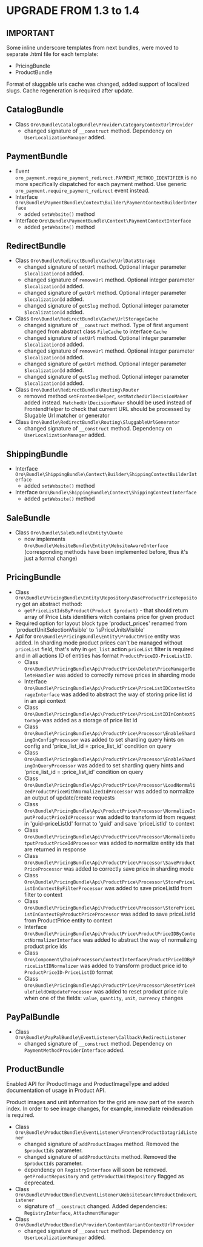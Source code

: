 UPGRADE FROM 1.3 to 1.4
=======================

**IMPORTANT**
-------------

Some inline underscore templates from next bundles, were moved to separate .html file for each template:
 - PricingBundle
 - ProductBundle
 
Format of sluggable urls cache was changed, added support of localized slugs. Cache regeneration is required after update. 
 
CatalogBundle
-------------
- Class `Oro\Bundle\CatalogBundle\Provider\CategoryContextUrlProvider`
    - changed signature of `__construct` method. Dependency on `UserLocalizationManager` added. 
 
PaymentBundle
-------------
- Event `oro_payment.require_payment_redirect.PAYMENT_METHOD_IDENTIFIER` is no more specifically dispatched for each
payment method. Use generic `oro_payment.require_payment_redirect` event instead.
- Interface `Oro\Bundle\PaymentBundle\Context\Builder\PaymentContextBuilderInterface`
    - added `setWebsite()` method
- Interface `Oro\Bundle\PaymentBundle\Context\PaymentContextInterface`
    - added `getWebsite()` method

RedirectBundle
--------------
- Class `Oro\Bundle\RedirectBundle\Cache\UrlDataStorage`
    - changed signature of `setUrl` method. Optional integer parameter `$localizationId` added.
    - changed signature of `removeUrl` method. Optional integer parameter `$localizationId` added.
    - changed signature of `getUrl` method. Optional integer parameter `$localizationId` added.
    - changed signature of `getSlug` method. Optional integer parameter `$localizationId` added.
- Class `Oro\Bundle\RedirectBundle\Cache\UrlStorageCache`
    - changed signature of `__construct` method. Type of first argument changed from abstract class `FileCache` to interface `Cache`  
    - changed signature of `setUrl` method. Optional integer parameter `$localizationId` added.
    - changed signature of `removeUrl` method. Optional integer parameter `$localizationId` added.
    - changed signature of `getUrl` method. Optional integer parameter `$localizationId` added.
    - changed signature of `getSlug` method. Optional integer parameter `$localizationId` added.
- Class `Oro\Bundle\RedirectBundle\Routing\Router`
    - removed method `setFrontendHelper`, `setMatchedUrlDecisionMaker` added instead. `MatchedUrlDecisionMaker` should be used instead of FrontendHelper
    to check that current URL should be processed by Slugable Url matcher or generator
- Class `Oro\Bundle\RedirectBundle\Routing\SluggableUrlGenerator`
    - changed signature of `__construct` method. Dependency on `UserLocalizationManager` added. 

ShippingBundle
--------------
- Interface `Oro\Bundle\ShippingBundle\Context\Builder\ShippingContextBuilderInterface`
    - added `setWebsite()` method
- Interface `Oro\Bundle\ShippingBundle\Context\ShippingContextInterface`
    - added `getWebsite()` method

SaleBundle
----------
- Class `Oro\Bundle\SaleBundle\Entity\Quote`
    - now implements `Oro\Bundle\WebsiteBundle\Entity\WebsiteAwareInterface` (corresponding methods have been implemented before, thus it's just a formal change)

PricingBundle
-------------
- Class `Oro\Bundle\PricingBundle\Entity\Repository\BaseProductPriceRepository` got an abstract method:
    - `getPriceListIdsByProduct(Product $product)` - that should return array of Price Lists identifiers witch contains price for given product
- Required option for layout block type 'product_prices' renamed from 'productUnitSelectionVisible' to 'isPriceUnitsVisible'
- Api for `Oro\Bundle\PricingBundle\Entity\ProductPrice` entity was added. In sharding mode product prices can't be managed without `priceList` field, that's why
in `get_list` action `priceList` filter is required and in all actions ID of entities has format `ProductPriceID-PriceListID`.
    - Class `Oro\Bundle\PricingBundle\Api\ProductPrice\Delete\PriceManagerDeleteHandler` was added to correctly remove prices in sharding mode
    - Interface `Oro\Bundle\PricingBundle\Api\ProductPrice\PriceListIDContextStorageInterface` was added to abstract the way of storing price list id in an api context
    - Class `Oro\Bundle\PricingBundle\Api\ProductPrice\PriceListIDInContextStorage` was added as a storage of price list id
    - Class `Oro\Bundle\PricingBundle\Api\ProductPrice\Processor\EnableShardingOnConfigProcessor` was added to set sharding query hints on config and 'price_list_id = :price_list_id' condition on query
    - Class `Oro\Bundle\PricingBundle\Api\ProductPrice\Processor\EnableShardingOnQueryProcessor` was added to set sharding query hints and 'price_list_id = :price_list_id' condition on query
    - Class `Oro\Bundle\PricingBundle\Api\ProductPrice\Processor\LoadNormalizedProductPriceWithNormalizedIdProcessor` was added to normalize an output of update/create requests
    - Class `Oro\Bundle\PricingBundle\Api\ProductPrice\Processor\NormalizeInputProductPriceIdProcessor` was added to transform id from request in 'guid-priceListId' format to 'guid' and save 'priceListId' to context
    - Class `Oro\Bundle\PricingBundle\Api\ProductPrice\Processor\NormalizeOutputProductPriceIdProcessor` was added to normalize entity ids that are returned in response
    - Class `Oro\Bundle\PricingBundle\Api\ProductPrice\Processor\SaveProductPriceProcessor` was added to correctly save price in sharding mode
    - Class `Oro\Bundle\PricingBundle\Api\ProductPrice\Processor\StorePriceListInContextByFilterProcessor` was added to save priceListId from filter to context
    - Class `Oro\Bundle\PricingBundle\Api\ProductPrice\Processor\StorePriceListInContextByProductPriceProcessor` was added to save priceListId from ProductPrice entity to context
    - Interface `Oro\Bundle\PricingBundle\Api\ProductPrice\ProductPriceIDByContextNormalizerInterface` was added to abstract the way of normalizing product price ids
    - Class `Oro\Component\ChainProcessor\ContextInterface\ProductPriceIDByPriceListIDNormalizer` was added to transform product price id to `ProductPriceID-PriceListID` format
    - Class `Oro\Bundle\PricingBundle\Api\ProductPrice\Processor\ResetPriceRuleFieldOnUpdateProcessor` was added to reset product price rule when one of the fields: `value`, `quantity`, `unit`, `currency` changes

PayPalBundle
------------
- Class `Oro\Bundle\PayPalBundle\EventListener\Callback\RedirectListener`
    - changed signature of `__construct` method. Dependency on `PaymentMethodProviderInterface` added.

ProductBundle
------------

Enabled API for ProductImage and ProductImageType and added documentation of usage in Product API.

Product images and unit information for the grid are now part of the search index.
In order to see image changes, for example, immediate reindexation is required.     

- Class `Oro\Bundle\ProductBundle\EventListener\FrontendProductDatagridListener`
    - changed signature of `addProductImages` method. Removed the `$productIds` parameter.
    - changed signature of `addProductUnits` method. Removed the `$productIds` parameter.
    - dependency on `RegistryInterface` will soon be removed. `getProductRepository` and `getProductUnitRepository` flagged as deprecated.
- Class `Oro\Bundle\ProductBundle\EventListener\WebsiteSearchProductIndexerListener`
    - signature of `__construct` changed. Added dependencies: `RegistryInterface`, `AttachmentManager`    
- Class `Oro\Bundle\ProductBundle\Provider\ContentVariantContextUrlProvider`
    - changed signature of `__construct` method. Dependency on `UserLocalizationManager` added.
